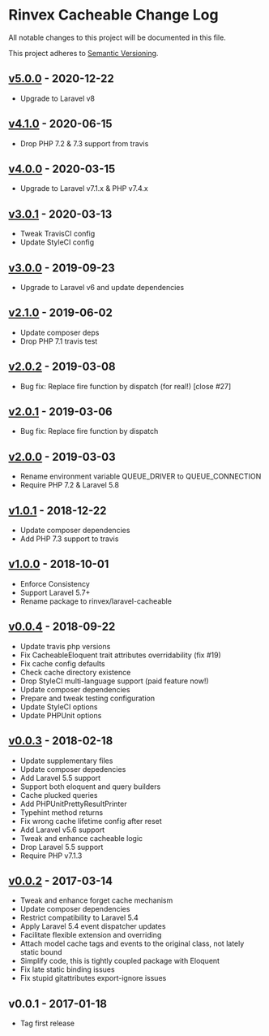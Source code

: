 # Rinvex Cacheable Change Log

All notable changes to this project will be documented in this file.

This project adheres to [Semantic Versioning](CONTRIBUTING.md).


## [v5.0.0] - 2020-12-22
- Upgrade to Laravel v8

## [v4.1.0] - 2020-06-15
- Drop PHP 7.2 & 7.3 support from travis

## [v4.0.0] - 2020-03-15
- Upgrade to Laravel v7.1.x & PHP v7.4.x

## [v3.0.1] - 2020-03-13
- Tweak TravisCI config
- Update StyleCI config

## [v3.0.0] - 2019-09-23
- Upgrade to Laravel v6 and update dependencies

## [v2.1.0] - 2019-06-02
- Update composer deps
- Drop PHP 7.1 travis test

## [v2.0.2] - 2019-03-08
- Bug fix: Replace fire function by dispatch (for real!) [close #27]

## [v2.0.1] - 2019-03-06
- Bug fix: Replace fire function by dispatch

## [v2.0.0] - 2019-03-03
- Rename environment variable QUEUE_DRIVER to QUEUE_CONNECTION
- Require PHP 7.2 & Laravel 5.8

## [v1.0.1] - 2018-12-22
- Update composer dependencies
- Add PHP 7.3 support to travis

## [v1.0.0] - 2018-10-01
- Enforce Consistency
- Support Laravel 5.7+
- Rename package to rinvex/laravel-cacheable

## [v0.0.4] - 2018-09-22
- Update travis php versions
- Fix CacheableEloquent trait attributes overridability (fix #19)
- Fix cache config defaults
- Check cache directory existence
- Drop StyleCI multi-language support (paid feature now!)
- Update composer dependencies
- Prepare and tweak testing configuration
- Update StyleCI options
- Update PHPUnit options

## [v0.0.3] - 2018-02-18
- Update supplementary files
- Update composer depedencies
- Add Laravel 5.5 support
- Support both eloquent and query builders
- Cache plucked queries
- Add PHPUnitPrettyResultPrinter
- Typehint method returns
- Fix wrong cache lifetime config after reset
- Add Laravel v5.6 support
- Tweak and enhance cacheable logic
- Drop Laravel 5.5 support
- Require PHP v7.1.3

## [v0.0.2] - 2017-03-14
- Tweak and enhance forget cache mechanism
- Update composer dependencies
- Restrict compatibility to Laravel 5.4
- Apply Laravel 5.4 event dispatcher updates
- Facilitate flexible extension and overriding
- Attach model cache tags and events to the original class, not lately static bound
- Simplify code, this is tightly coupled package with Eloquent
- Fix late static binding issues
- Fix stupid gitattributes export-ignore issues

## v0.0.1 - 2017-01-18
- Tag first release

[v5.0.0]: https://github.com/rinvex/laravel-cacheable/compare/v4.1.0...v5.0.0
[v4.1.0]: https://github.com/rinvex/laravel-cacheable/compare/v4.0.0...v4.1.0
[v4.0.0]: https://github.com/rinvex/laravel-cacheable/compare/v3.0.1...v4.0.0
[v3.0.1]: https://github.com/rinvex/laravel-cacheable/compare/v3.0.0...v3.0.1
[v3.0.0]: https://github.com/rinvex/laravel-cacheable/compare/v2.1.0...v3.0.0
[v2.1.0]: https://github.com/rinvex/laravel-cacheable/compare/v2.0.2...v2.1.0
[v2.0.2]: https://github.com/rinvex/laravel-cacheable/compare/v2.0.1...v2.0.2
[v2.0.1]: https://github.com/rinvex/laravel-cacheable/compare/v2.0.0...v2.0.1
[v2.0.0]: https://github.com/rinvex/laravel-cacheable/compare/v1.0.1...v2.0.0
[v1.0.1]: https://github.com/rinvex/laravel-cacheable/compare/v1.0.0...v1.0.1
[v1.0.0]: https://github.com/rinvex/laravel-cacheable/compare/v0.0.4...v1.0.0
[v0.0.4]: https://github.com/rinvex/laravel-cacheable/compare/v0.0.3...v0.0.4
[v0.0.3]: https://github.com/rinvex/laravel-cacheable/compare/v0.0.2...v0.0.3
[v0.0.2]: https://github.com/rinvex/laravel-cacheable/compare/v0.0.1...v0.0.2
